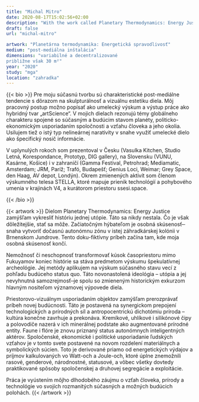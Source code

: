```yaml
---
title: "Michal Mitro"
date: 2020-08-17T15:02:56+02:00
description: "With the work called Planetary Thermodynamics: Energy Justice I aim to depict the history of a utopia. One which has never happened. But what is more important, one which may happen."
draft: false
url: "michal-mitro"

artwork: "Planetárna termodynamika: Energetická spravodlivosť"
medium: "post-mediálna inštalácia"
dimensions: "variabilné a decentralizované
približne však 30 m²"
year: "2020"
study: "mga"
location: "zahradka"
---
```


{{< bio >}}
Pre moju súčasnú tvorbu sú charakteristické post-mediálne tendencie s dôrazom na skulpturálnosť a vizuálnu estetiku diela. Môj pracovný postup možno popísať ako umelecký výskum a výstup práce ako hybridný tvar „artScience“. V mojich dielach rezonujú témy globálneho charakteru spojené so súčasným a budúcim stavom planéty, politicko-ekonomickým usporiadaním spoločnosti a vzťahu človeka a jeho okolia. Usilujem tiež o istý typ nelineárnej narativity v snahe využiť umelecké dielo ako špecifický nosič informácie.

V uplynulých rokoch som prezentoval v Česku (Vasulka Kitchen, Studio Letná, Korespondance, Prototyp, DIG gallery), na Slovensku (VUNU, Kasárne, Košice) i v zahraničí (Gamma Festival, Petrohrad; Mediamatic, Amsterdam; JRM, Paríž; Trafó, Budapešť; Genius Loci, Weimar; Grey Space, den Haag, AV depot, Londýn). Okrem zmienených aktivít som členom výskumného telesa STELLA, ktoré mapuje prienik technológií a pohybového umenia v krajinách V4, a kurátorom priestoru ssesi.space.

{{< /bio >}}


{{< artwork >}}
Dielom Planetary Thermodynamics: Energy Justice zamýšľam vykresliť históriu jednej utópie. Táto sa nikdy nestala. Čo je však dôležitejšie, stať sa môže. Začiatočným hýbateľom je osobná skúsenosť  ̶  snaha vytvoriť dočasnú autonómnu zónu v istej záhradkárskej kolónii v Brnenskom Jundrove. Tento doku-fiktívny príbeh začína tam, kde moja osobná skúsenosť končí.

Nemožnosť či neschopnosť transformovať kúsok časopriestoru mimo Fukuyamov koniec histórie sa stáva predmetom výskumu špekulatívnej archeológie. Jej metódy aplikujem na výskum súčasného stavu vecí z pohľadu budúceho status quo. Táto novonastolená ideológia – utópia a jej nevyhnutná samozrejmosť  ̶  je spolu so zmieneným historickým exkurzom hlavným nositeľom významovej výpovede diela.

Priestorovo-vizuálnym usporiadaním objektov zamýšľam prerozprávať príbeh novej budúcnosti. Táto je postavená na synergickom prepojení technologických a prírodných síl a antropocentrickú dichotómiu príroda – kultúra konečne zavrhuje a prekonáva. Kremíkové, uhlíkové i silikónové čipy a polovodiče nazerá v ich minerálnej podstate ako augmentované prírodné entity. Faune i flóre je znovu priznaný status autonómnych inteligentných aktérov. Spoločenské, ekonomické i politické usporiadanie ľudských vzťahov je v tomto svete postavené na novom rozdelení materiálnych a symbolických súcien. Toto je derivované priamo od energetických výdajov a príjmov kalkulovaných vo Watt-och a Joule-och, ktoré úplne znemožnili rasové, genderové, národnostné, statusové, a vôbec všetky dovtedy praktikované spôsoby spoločenskej a druhovej segregácie a exploitácie.

Práca je vyústením môjho dlhodobého záujmu o vzťah človeka, prírody a technológie vo svojích rozmanitých súčasných a možných budúcich polohách.
{{< /artwork >}}
